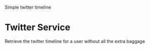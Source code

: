 Simple twitter timeline

# Twitter Service

Retrieve the twitter timeline for a user without all the extra baggage

